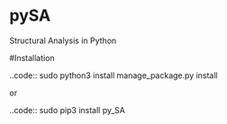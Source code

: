 # pySA
Structural Analysis in Python

#Installation

..code::
    sudo python3 install manage_package.py install

or

..code::
    sudo pip3 install py_SA
